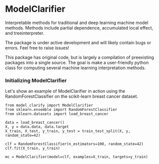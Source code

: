 # ModelClarifier
Interpretable methods for traditional and deep learning machine model methods.
Methods include partial dependence, accumulated local effect, and treeinterpreter.

The package is under active development and will likely contain bugs or errors. Feel free to raise issues!

This package has original code, but is largely a compilation of preexisting packages into a single source. The goal is make a user-friendly python class for computing several machine learning interpretation methods. 

### Initializing ModelClarifier
Let's show an example of ModelClarifier in action using the RandomForestClassifier on the scikit-learn breast cancer dataset. 
```
from model_clarify import ModelClarifier
from sklearn.ensemble import RandomForestClassifier
from sklearn.datasets import load_breast_cancer

data = load_breast_cancer()
X, y = data.data, data.target
X_train, X_test, y_train, y_test = train_test_split(X, y, random_state=42)

clf = RandomForestClassifier(n_estimators=100, random_state=42)
clf.fit(X_train, y_train)

mc = ModelClarifier(model=clf, examples=X_train, targets=y_train)
```
